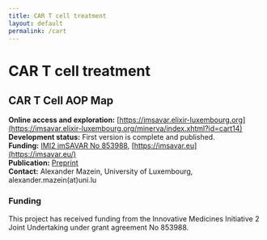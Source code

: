 ```yaml
---
title: CAR T cell treatment
layout: default
permalink: /cart
---
```


# CAR T cell treatment
## CAR T Cell AOP Map

**Online access and exploration:** [https://imsavar.elixir-luxembourg.org](https://imsavar.elixir-luxembourg.org/minerva/index.xhtml?id=cart14)  
**Development status:** First version is complete and published.  
**Funding:** [IMI2 imSAVAR No 853988](https://www.imi.europa.eu/projects-results/project-factsheets/imsavar), [https://imsavar.eu](https://imsavar.eu/)  
**Publication:** [Preprint](https://doi.org/10.1101/2023.03.21.533620)  
**Contact:** Alexander Mazein, University of Luxembourg, alexander.mazein(at)uni.lu  

### Funding

This project has received funding from the Innovative Medicines Initiative 2 Joint Undertaking under grant agreement No 853988.
